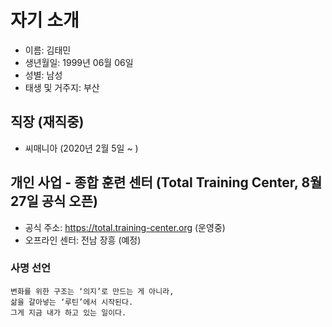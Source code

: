 # 자기 소개
- 이름: 김태민
- 생년월일: 1999년 06월 06일
- 성별: 남성
- 태생 및 거주지: 부산

## 직장 (재직중)
- 씨매니아 (2020년 2월 5일 ~ )

## 개인 사업 - 종합 훈련 센터 (Total Training Center, 8월 27일 공식 오픈)
- 공식 주소: https://total.training-center.org (운영중)
- 오프라인 센터: 전남 장흥 (예정)

### 사명 선언
```
변화를 위한 구조는 ‘의지’로 만드는 게 아니라,
삶을 갈아넣는 ‘루틴’에서 시작된다.
그게 지금 내가 하고 있는 일이다.
```
